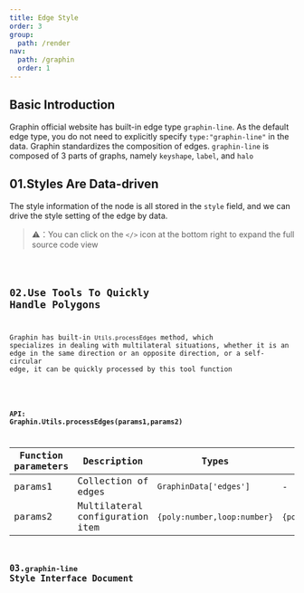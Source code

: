 ```yaml
---
title: Edge Style
order: 3
group:
  path: /render
nav:
  path: /graphin
  order: 1
---
```


## Basic Introduction

Graphin official website has built-in edge type `graphin-line`. As the default edge type, you do not need to explicitly specify `type:"graphin-line"` in the data. Graphin standardizes the composition of edges. `graphin-line` is composed of 3 parts of graphs, namely `keyshape`, `label`, and `halo`

## 01.Styles Are Data-driven

The style information of the node is all stored in the `style` field, and we can drive the style setting of the edge by data.

> ⚠️：You can click on the `</>` icon at the bottom right to expand the full source code view

<code src='./demos/edge.tsx'>

## 02.Use Tools To Quickly Handle Polygons

Graphin has built-in `Utils.processEdges` method, which specializes in dealing with multilateral situations, whether it is an edge in the same direction or an opposite direction, or a self-circular edge, it can be quickly processed by this tool function

<code src='./demos/edge-default.tsx'>

### API: Graphin.Utils.processEdges(params1,params2)

| Function parameters | Description                     | Types                       | Defaults            |
| ------------------- | ------------------------------- | --------------------------- | ------------------- |
| params1             | Collection of edges             | `GraphinData['edges']`      | -                   |
| params2             | Multilateral configuration item | `{poly:number,loop:number}` | `{poly:50,loop:10}` |

## 03.`graphin-line` Style Interface Document

<API   src='../../interface/edge-style.ts'>
